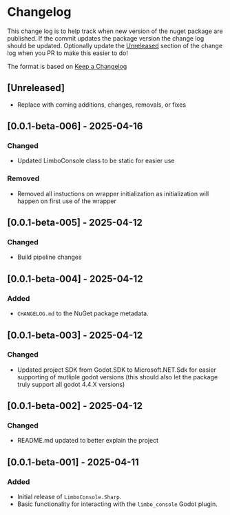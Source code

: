 # Changelog

This change log is to help track when new version of the nuget package are published. If the commit updates the package version the change log should be updated. Optionally update the [Unreleased](#unreleased) section of the change log when you PR to make this easier to do!

The format is based on [Keep a Changelog](https://keepachangelog.com/en/1.0.0/)

## [Unreleased]

- Replace with coming additions, changes, removals, or fixes

## [0.0.1-beta-006] - 2025-04-16

### Changed

- Updated LimboConsole class to be static for easier use

### Removed

- Removed all instuctions on wrapper initialization as initialization will happen on first use of the wrapper

## [0.0.1-beta-005] - 2025-04-12

### Changed

- Build pipeline changes

## [0.0.1-beta-004] - 2025-04-12

### Added

- `CHANGELOG.md` to the NuGet package metadata.

## [0.0.1-beta-003] - 2025-04-12

### Changed

- Updated project SDK from Godot.SDK to Microsoft.NET.Sdk for easier supporting of mutliple godot versions (this should also let the package truly support all godot 4.4.X versions)

## [0.0.1-beta-002] - 2025-04-12

### Changed

- README.md updated to better explain the project

## [0.0.1-beta-001] - 2025-04-11

### Added

- Initial release of `LimboConsole.Sharp`.
- Basic functionality for interacting with the `limbo_console` Godot plugin.
